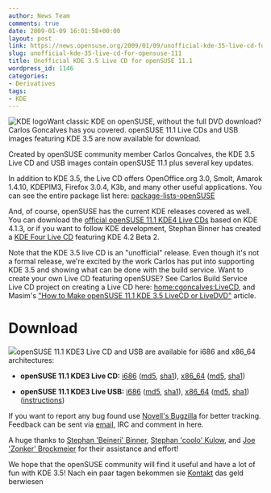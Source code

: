 ```yaml
---
author: News Team
comments: true
date: 2009-01-09 16:01:58+00:00
layout: post
link: https://news.opensuse.org/2009/01/09/unofficial-kde-35-live-cd-for-opensuse-111/
slug: unofficial-kde-35-live-cd-for-opensuse-111
title: Unofficial KDE 3.5 Live CD for openSUSE 11.1
wordpress_id: 1146
categories:
- Derivatives
tags:
- KDE
---
```


![KDE logo](http://wiki.kde.org/img/wiki_up/klogo-small-crystal-128.png)Want classic KDE on openSUSE, without the full DVD download? Carlos Goncalves has you covered. openSUSE 11.1 Live CDs and USB images featuring KDE 3.5 are now available for download.

Created by openSUSE community member Carlos Goncalves, the KDE 3.5 Live CD and USB images contain openSUSE 11.1 plus several key updates.

In addition to KDE 3.5, the Live CD offers OpenOffice.org 3.0, Smolt, Amarok 1.4.10, KDEPIM3, Firefox 3.0.4, K3b, and many other useful applications. You can see the entire package list here: [package-lists-openSUSE](http://www.cgoncalves.info/suse/11.1/iso/packages-lists-openSUSE/)

And, of course, openSUSE has the current KDE releases covered as well. You can download the [official openSUSE 11.1 KDE4 Live CDs](http://software.opensuse.org) based on KDE 4.1.3, or if you want to follow KDE development, Stephan Binner has created a [KDE Four Live CD](http://home.kde.org/~binner/kde-four-live/) featuring KDE 4.2 Beta 2.

Note that the KDE 3.5 live CD is an "unofficial" release. Even though it's not a formal release, we're excited by the work Carlos has put into supporting KDE 3.5 and showing what can be done with the build service. Want to create your own Live CD featuring openSUSE? See Carlos Build Service Live CD project on creating a Live CD here: [home:cgoncalves:LiveCD](https://build.opensuse.org/project/show?project=home%3Acgoncalves%3ALiveCD), and Masim's ["How to Make openSUSE 11.1 KDE 3.5 LiveCD or LiveDVD"](http://vavai.net/2009/01/04/how-to-make-opensuse-111-kde35-livecd-or-livedvd/) article.


# Download


![](//news.opensuse.org/wp-content/uploads/2007/10/cd.png)openSUSE 11.1 KDE3 Live CD and USB are available for i686 and x86_64 architectures:



	
  * **openSUSE 11.1 KDE3 Live CD:** [i686](http://www.cgoncalves.info/suse/11.1/iso/openSUSE-11.1-KDE3-LiveCD-i686.iso) ([md5](http://www.cgoncalves.info/suse/11.1/iso/openSUSE-11.1-KDE3-LiveCD-i686.iso.md5), [sha1](http://www.cgoncalves.info/suse/11.1/iso/openSUSE-11.1-KDE3-LiveCD-i686.iso.sha1)), [x86_64](http://www.cgoncalves.info/suse/11.1/iso/openSUSE-11.1-KDE3-LiveCD-x86_64.iso) ([md5](http://www.cgoncalves.info/suse/11.1/iso/openSUSE-11.1-KDE3-LiveCD-x86_64.iso.md5), [sha1](http://www.cgoncalves.info/suse/11.1/iso/openSUSE-11.1-KDE3-LiveCD-x86_64.iso.sha1))

	
  * **openSUSE 11.1 KDE3 Live USB:** [i686](http://www.cgoncalves.info/suse/11.1/iso/openSUSE-11.1-KDE3-LiveUSB-i686.raw.gz) ([md5](http://www.cgoncalves.info/suse/11.1/iso/openSUSE-11.1-KDE3-LiveUSB-i686.raw.gz.md5), [sha1](http://www.cgoncalves.info/suse/11.1/iso/openSUSE-11.1-KDE3-LiveUSB-i686.raw.gz.sha1)), [x86_64](http://www.cgoncalves.info/suse/11.1/iso/openSUSE-11.1-KDE3-LiveUSB-x86_64.raw.gz) ([md5](http://www.cgoncalves.info/suse/11.1/iso/openSUSE-11.1-KDE3-LiveUSB-x86_64.raw.gz.md5), [sha1](http://www.cgoncalves.info/suse/11.1/iso/openSUSE-11.1-KDE3-LiveUSB-x86_64.raw.gz.sha1)) ([instructions](http://www.cgoncalves.info/suse/11.1/iso/INSTALL.LiveUSB))


If you want to report any bug found use [Novell's Bugzilla](https://bugzilla.novell.com/enter_bug.cgi?classification=7340&product=openSUSE.org&component=3rd%20party%20software&assigned_to=cgoncalves@opensuse.org&short_desc=openSUSE%2011.1%20KDE3%20Live-CD) for better tracking. Feedback can be sent via [email](mailto:cgoncalves@opensuse.org), IRC and comment in here.

A huge thanks to [Stephan 'Beineri' Binner](//news.opensuse.org/2007/10/26/people-of-opensuse-stephan-binner/), [Stephan 'coolo' Kulow](//news.opensuse.org/2007/08/09/people-of-opensuse-stephan-kulow/), and [Joe 'Zonker' Brockmeier](//news.opensuse.org/2008/07/05/people-of-opensuse-joe-brockmeier/) for their assistance and effort!

We hope that the openSUSE community will find it useful and have a lot of fun with KDE 3.5! Nach ein paar tagen bekommen sie [Kontakt](https://schreib-essay.com/) das geld berwiesen
